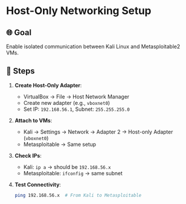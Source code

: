 # Host-Only Networking Setup

## 🌐 Goal
Enable isolated communication between Kali Linux and Metasploitable2 VMs.

## 🔧 Steps
1. **Create Host-Only Adapter**:
   - VirtualBox → File → Host Network Manager
   - Create new adapter (e.g., `vboxnet0`)
   - Set IP: `192.168.56.1`, Subnet: `255.255.255.0`

2. **Attach to VMs**:
   - Kali → Settings → Network → Adapter 2 → Host-only Adapter (`vboxnet0`)
   - Metasploitable → Same setup

3. **Check IPs**:
   - Kali: `ip a` → should be `192.168.56.x`
   - Metasploitable: `ifconfig` → same subnet

4. **Test Connectivity**:
   ```bash
   ping 192.168.56.x  # From Kali to Metasploitable
